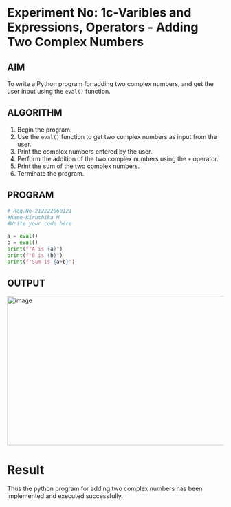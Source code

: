 # Experiment No: 1c-Varibles and Expressions, Operators - Adding Two Complex Numbers

## AIM
To write a Python program for adding two complex numbers, and get the user input using the `eval()` function.

## ALGORITHM
1. Begin the program.
2. Use the `eval()` function to get two complex numbers as input from the user.
3. Print the complex numbers entered by the user.
4. Perform the addition of the two complex numbers using the `+` operator.
5. Print the sum of the two complex numbers.
6. Terminate the program.

## PROGRAM
```python
# Reg.No-212222060121
#Name-Kiruthika M
#Write your code here

a = eval()
b = eval()
print(f"A is {a}")
print(f"B is {b}")
print(f"Sum is {a+b}")

```

## OUTPUT
<img width="754" height="347" alt="image" src="https://github.com/user-attachments/assets/afb78b4f-8d1b-49f2-b9ad-8deb4d9defb8" />

# Result
Thus the python program for  adding two complex numbers has been implemented and executed successfully.
